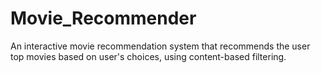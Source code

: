 # Movie_Recommender
An interactive movie recommendation system that recommends the user top movies based on user's choices, using content-based filtering.
